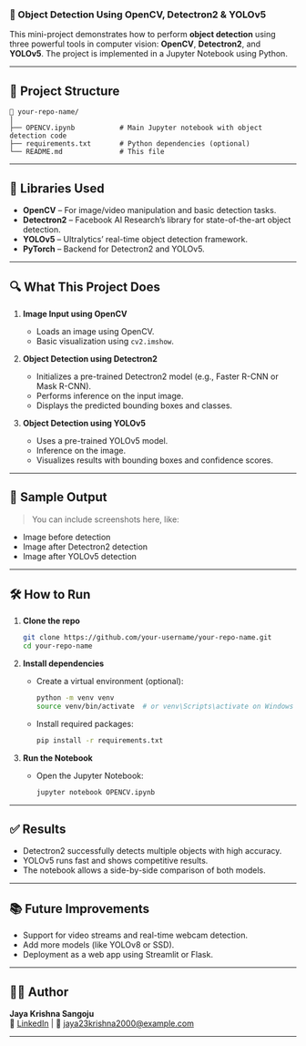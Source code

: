 ### 🧠 Object Detection Using OpenCV, Detectron2 & YOLOv5

This mini-project demonstrates how to perform **object detection** using three powerful tools in computer vision: **OpenCV**, **Detectron2**, and **YOLOv5**. The project is implemented in a Jupyter Notebook using Python.

---

## 📂 Project Structure

```
📁 your-repo-name/
│
├── OPENCV.ipynb           # Main Jupyter notebook with object detection code
├── requirements.txt       # Python dependencies (optional)
└── README.md              # This file
```

---

## 🚀 Libraries Used

- **OpenCV** – For image/video manipulation and basic detection tasks.
- **Detectron2** – Facebook AI Research’s library for state-of-the-art object detection.
- **YOLOv5** – Ultralytics’ real-time object detection framework.
- **PyTorch** – Backend for Detectron2 and YOLOv5.

---

## 🔍 What This Project Does

1. **Image Input using OpenCV**
   - Loads an image using OpenCV.
   - Basic visualization using `cv2.imshow`.

2. **Object Detection using Detectron2**
   - Initializes a pre-trained Detectron2 model (e.g., Faster R-CNN or Mask R-CNN).
   - Performs inference on the input image.
   - Displays the predicted bounding boxes and classes.

3. **Object Detection using YOLOv5**
   - Uses a pre-trained YOLOv5 model.
   - Inference on the image.
   - Visualizes results with bounding boxes and confidence scores.

---

## 📸 Sample Output

> You can include screenshots here, like:
- Image before detection
- Image after Detectron2 detection
- Image after YOLOv5 detection

---

## 🛠️ How to Run

1. **Clone the repo**
   ```bash
   git clone https://github.com/your-username/your-repo-name.git
   cd your-repo-name
   ```

2. **Install dependencies**
   - Create a virtual environment (optional):
     ```bash
     python -m venv venv
     source venv/bin/activate  # or venv\Scripts\activate on Windows
     ```

   - Install required packages:
     ```bash
     pip install -r requirements.txt
     ```

3. **Run the Notebook**
   - Open the Jupyter Notebook:
     ```bash
     jupyter notebook OPENCV.ipynb
     ```

---

## ✅ Results

- Detectron2 successfully detects multiple objects with high accuracy.
- YOLOv5 runs fast and shows competitive results.
- The notebook allows a side-by-side comparison of both models.

---

## 📚 Future Improvements

- Support for video streams and real-time webcam detection.
- Add more models (like YOLOv8 or SSD).
- Deployment as a web app using Streamlit or Flask.

---

## 🙋‍♂️ Author

**Jaya Krishna Sangoju**  
🔗 [LinkedIn](https://www.linkedin.com) | 📧 jaya23krishna2000@example.com

---


